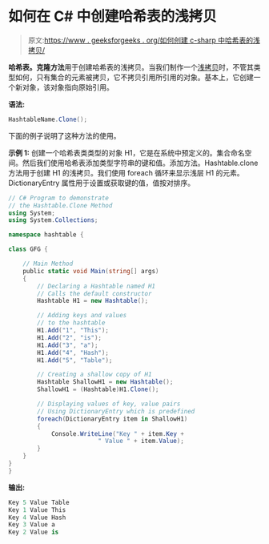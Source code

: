 # 如何在 C# 中创建哈希表的浅拷贝

> 原文:[https://www . geeksforgeeks . org/如何创建 c-sharp 中哈希表的浅拷贝/](https://www.geeksforgeeks.org/how-to-create-a-shallow-copy-of-hashtable-in-c-sharp/)

**哈希表。克隆方法**用于创建哈希表的浅拷贝。当我们制作一个[浅拷贝](https://www.geeksforgeeks.org/shallow-copy-and-deep-copy-in-c-sharp/)时，不管其类型如何，只有集合的元素被拷贝，它不拷贝引用所引用的对象。基本上，它创建一个新对象，该对象指向原始引用。

**语法:**

```cs
HashtableName.Clone();
```

下面的例子说明了这种方法的使用。

**示例 1:** 创建一个哈希表类类型的对象 H1，它是在系统中预定义的。集合命名空间。然后我们使用哈希表添加类型字符串的键和值。添加方法。Hashtable.clone 方法用于创建 H1 的浅拷贝。我们使用 foreach 循环来显示浅层 H1 的元素。DictionaryEntry 属性用于设置或获取键的值，值按对排序。

```cs
// C# Program to demonstrate
// the Hashtable.Clone Method
using System;
using System.Collections;

namespace hashtable {

class GFG {

    // Main Method
    public static void Main(string[] args)
    {
        // Declaring a Hashtable named H1
        // Calls the default constructor
        Hashtable H1 = new Hashtable();

        // Adding keys and values
        // to the hashtable
        H1.Add("1", "This");
        H1.Add("2", "is");
        H1.Add("3", "a");
        H1.Add("4", "Hash");
        H1.Add("5", "Table");

        // Creating a shallow copy of H1
        Hashtable ShallowH1 = new Hashtable();
        ShallowH1 = (Hashtable)H1.Clone();

        // Displaying values of key, value pairs
        // Using DictionaryEntry which is predefined
        foreach(DictionaryEntry item in ShallowH1)
        {
            Console.WriteLine("Key " + item.Key + 
                         " Value " + item.Value);
        }
    }
}
}
```

**输出:**

```cs
Key 5 Value Table
Key 1 Value This
Key 4 Value Hash
Key 3 Value a
Key 2 Value is

```